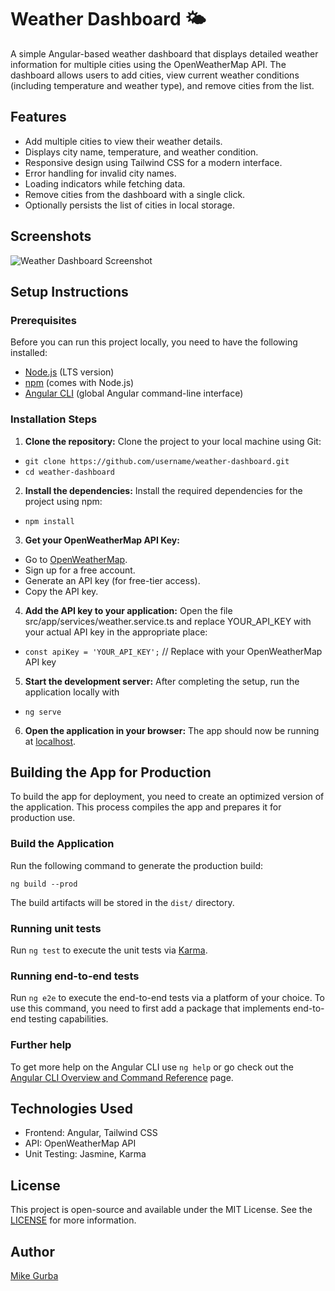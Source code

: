 # Weather Dashboard 🌤️

A simple Angular-based weather dashboard that displays detailed weather information for multiple cities using the OpenWeatherMap API. The dashboard allows users to add cities, view current weather conditions (including temperature and weather type), and remove cities from the list.

## Features

- Add multiple cities to view their weather details.
- Displays city name, temperature, and weather condition.
- Responsive design using Tailwind CSS for a modern interface.
- Error handling for invalid city names.
- Loading indicators while fetching data.
- Remove cities from the dashboard with a single click.
- Optionally persists the list of cities in local storage.

## Screenshots
![Weather Dashboard Screenshot](path_to_screenshot.jpg)

## Setup Instructions

### Prerequisites

Before you can run this project locally, you need to have the following installed:

  * [Node.js](https://nodejs.org/) (LTS version)
  * [npm](https://www.npmjs.com/) (comes with Node.js)
  * [Angular CLI](https://angular.io/cli) (global Angular command-line interface)

### Installation Steps

1. **Clone the repository:**
  Clone the project to your local machine using Git:

  * `git clone https://github.com/username/weather-dashboard.git`
  * `cd weather-dashboard`

2. **Install the dependencies:**
  Install the required dependencies for the project using npm:

  * `npm install`

3. **Get your OpenWeatherMap API Key:**

  * Go to [OpenWeatherMap](https://openweathermap.org/api).
  * Sign up for a free account.
  * Generate an API key (for free-tier access).
  * Copy the API key.

4. **Add the API key to your application:**
  Open the file src/app/services/weather.service.ts and replace YOUR_API_KEY with your actual API key in the appropriate place:

  * `const apiKey = 'YOUR_API_KEY';`  // Replace with your OpenWeatherMap API key

5. **Start the development server:**
  After completing the setup, run the application locally with

  * `ng serve`

6. **Open the application in your browser:**
  The app should now be running at [localhost](http://localhost:4200).

## Building the App for Production

To build the app for deployment, you need to create an optimized version of the application. This process compiles the app and prepares it for production use.

### Build the Application

Run the following command to generate the production build:

`ng build --prod`

The build artifacts will be stored in the `dist/` directory.


### Running unit tests

Run `ng test` to execute the unit tests via [Karma](https://karma-runner.github.io).

### Running end-to-end tests

Run `ng e2e` to execute the end-to-end tests via a platform of your choice. To use this command, you need to first add a package that implements end-to-end testing capabilities.

### Further help

To get more help on the Angular CLI use `ng help` or go check out the [Angular CLI Overview and Command Reference](https://angular.io/cli) page.

## Technologies Used
  * Frontend: Angular, Tailwind CSS
  * API: OpenWeatherMap API
  * Unit Testing: Jasmine, Karma

## License
This project is open-source and available under the MIT License. See the [LICENSE](https://github.com/Trabajador/weather-dashboard?tab=MIT-1-ov-file#readme) for more information.

## Author

[Mike Gurba](https://github.com/Trabajador)
